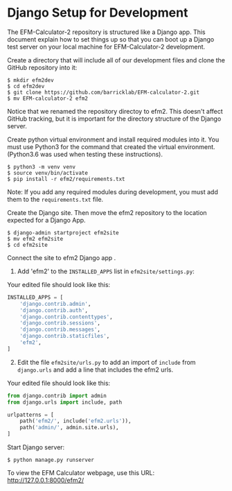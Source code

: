 # Django Setup for Development

The EFM-Calculator-2 repository is structured like a Django app. This 
document explain how to set things up so that you can boot up a Django test 
server on your local machine for EFM-Calculator-2 development.

Create a directory that will include all of our development files and clone the 
GitHub repository into it:
```console
$ mkdir efm2dev
$ cd efm2dev
$ git clone https://github.com/barricklab/EFM-calculator-2.git
$ mv EFM-calculator-2 efm2
````
Notice that we renamed the repository directoy to efm2. This doesn't affect GitHub tracking,
but it is important for the directory structure of the Django server.

Create python virtual environment and install required modules into it. You must
use Python3 for the command that created the virtual environment. (Python3.6 was used 
when testing these instructions).

```console
$ python3 -m venv venv
$ source venv/bin/activate 
$ pip install -r efm2/requirements.txt
```
Note: If you add any required modules during development, you must add them to the `requirements.txt` file.

Create the Django site. Then move the efm2 repository to the location expected for a Django App.

```console
$ django-admin startproject efm2site
$ mv efm2 efm2site
$ cd efm2site
```

Connect the site to efm2 Django app .

1. Add 'efm2' to the `INSTALLED_APPS` list in `efm2site/settings.py`:

Your edited file should look like this:
```python
INSTALLED_APPS = [
    'django.contrib.admin',
    'django.contrib.auth',
    'django.contrib.contenttypes',
    'django.contrib.sessions',
    'django.contrib.messages',
    'django.contrib.staticfiles',
    'efm2',
]
```

2. Edit the file `efm2site/urls.py` to add an import of `include` from `django.urls` and add a line that includes the efm2 urls.

Your edited file should look like this:
```python
from django.contrib import admin
from django.urls import include, path

urlpatterns = [
    path('efm2/', include('efm2.urls')),
    path('admin/', admin.site.urls),
]
```

Start Django server:
```console
$ python manage.py runserver
```

To view the EFM Calculator webpage, use this URL:
http://127.0.0.1:8000/efm2/
